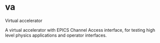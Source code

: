 # va
Virtual accelerator

A virtual accelerator with EPICS Channel Access interface, for testing high level physics applications and operator interfaces.

